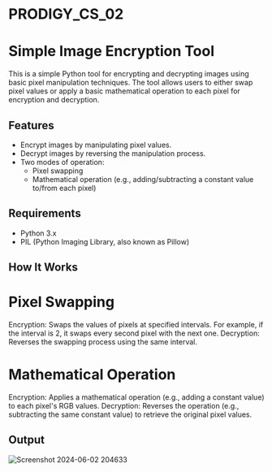 # PRODIGY_CS_02
# Simple Image Encryption Tool

This is a simple Python tool for encrypting and decrypting images using basic pixel manipulation techniques. The tool allows users to either swap pixel values or apply a basic mathematical operation to each pixel for encryption and decryption.

## Features

- Encrypt images by manipulating pixel values.
- Decrypt images by reversing the manipulation process.
- Two modes of operation:
  - Pixel swapping
  - Mathematical operation (e.g., adding/subtracting a constant value to/from each pixel)

## Requirements

- Python 3.x
- PIL (Python Imaging Library, also known as Pillow)

## How It Works

# Pixel Swapping
Encryption: Swaps the values of pixels at specified intervals. For example, if the interval is 2, it swaps every second pixel with the next one.
Decryption: Reverses the swapping process using the same interval.

# Mathematical Operation
Encryption: Applies a mathematical operation (e.g., adding a constant value) to each pixel's RGB values.
Decryption: Reverses the operation (e.g., subtracting the same constant value) to retrieve the original pixel values.

## Output
![Screenshot 2024-06-02 204633](https://github.com/omaimajameel11/PRODIGY_CS_02/assets/167120544/846b326a-864c-4079-a7e7-cdef6c9c898d)

